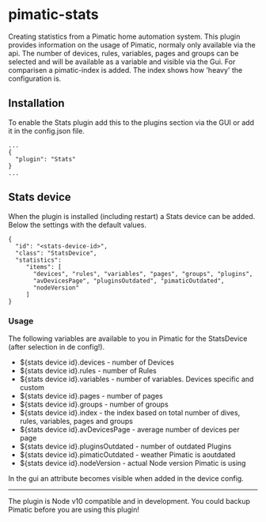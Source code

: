 pimatic-stats
===================

Creating statistics from a Pimatic home automation system.
This plugin provides information on the usage of Pimatic, normaly only available via the api.
The number of devices, rules, variables, pages and groups can be selected and will be available as a variable and visible via the Gui. For comparisen a pimatic-index is added. The index shows how 'heavy' the configuration is.

Installation
------------
To enable the Stats plugin add this to the plugins section via the GUI or add it in the config.json file.

```
...
{
  "plugin": "Stats"
}
...
```

Stats device
-----------------
When the plugin is installed (including restart) a Stats device can be added. Below the settings with the default values.

```
{
  "id": "<stats-device-id>",
  "class": "StatsDevice",
  "statistics":
  	 "items": [
       "devices", "rules", "variables", "pages", "groups", "plugins",
       "avDevicesPage", "pluginsOutdated", "pimaticOutdated",
       "nodeVersion"
     ]
}
```
### Usage

The following variables are available to you in Pimatic for the StatsDevice (after selection in de config!).

* ${stats device id}.devices          - number of Devices
* ${stats device id}.rules            - number of Rules
* ${stats device id}.variables        - number of variables. Devices specific and custom
* ${stats device id}.pages            - number of pages
* ${stats device id}.groups           - number of groups
* ${stats device id}.index      	  - the index based on total number of dives, rules, variables, pages and groups
* ${stats device id}.avDevicesPage    - average number of devices per page
* ${stats device id}.pluginsOutdated  - number of outdated Plugins
* ${stats device id}.pimaticOutdated  - weather Pimatic is aoutdated
* ${stats device id}.nodeVersion      - actual Node version Pimatic is using


In the gui an attribute becomes visible when added in the device config.

---------

The plugin is Node v10 compatible and in development. You could backup Pimatic before you are using this plugin!
